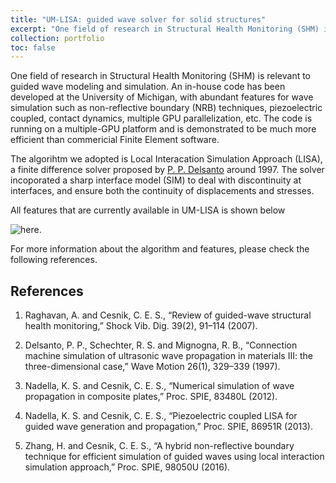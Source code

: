 ```yaml
---
title: "UM-LISA: guided wave solver for solid structures"
excerpt: "One field of research in Structural Health Monitoring (SHM) is relevant to guided wave modeling and simulation. An in-house code has been developed at the University of Michigan, with abundant features for wave simulation such as non-reflective boundary (NRB) techniques, piezoelectric coupled, contact dynamics, multiple GPU parallelization, etc. The code is running on a multiple-GPU platform and is demonstrated to be much more efficient than commericial Finite Element software."
collection: portfolio
toc: false
---
```


One field of research in Structural Health Monitoring (SHM) is relevant to guided wave modeling and simulation. An in-house code has been developed at the University of Michigan, with abundant features for wave simulation such as non-reflective boundary (NRB) techniques, piezoelectric coupled, contact dynamics, multiple GPU parallelization, etc. The code is running on a multiple-GPU platform and is demonstrated to be much more efficient than commericial Finite Element software.

The algorihtm we adopted is Local Interacation Simulation Approach (LISA), a finite difference solver proposed by [P. P. Delsanto](https://www.sciencedirect.com/science/article/pii/S0165212597000139) around 1997. The solver incoporated a sharp interface model (SIM) to deal with discontinuity at interfaces, and ensure both the continuity of displacements and stresses.

All features that are currently available in UM-LISA is shown below 

![**here**.](/images/lisa-features.png)

For more information about the algorithm and features, please check the following references.

References
------
1. Raghavan, A. and Cesnik, C. E. S., “Review of guided-wave structural health monitoring,” Shock Vib. Dig.
39(2), 91–114 (2007).

2. Delsanto, P. P., Schechter, R. S. and Mignogna, R. B., “Connection machine simulation of ultrasonic wave
propagation in materials III: the three-dimensional case,” Wave Motion 26(1), 329–339 (1997).

3. Nadella, K. S. and Cesnik, C. E. S., “Numerical simulation of wave propagation in composite plates,” Proc.
SPIE, 83480L (2012).

4. Nadella, K. S. and Cesnik, C. E. S., “Piezoelectric coupled LISA for guided wave generation and propagation,”
Proc. SPIE, 86951R (2013).

5. Zhang, H. and Cesnik, C. E. S., “A hybrid non-reflective boundary technique for efficient simulation of guided waves using local interaction simulation approach,” Proc. SPIE, 98050U (2016).

